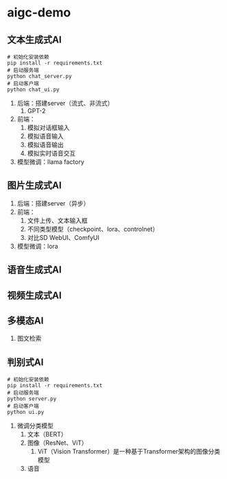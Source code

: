 # aigc-demo

## 文本生成式AI
```shell
# 初始化安装依赖
pip install -r requirements.txt
# 启动服务端
python chat_server.py
# 启动客户端
python chat_ui.py
```
1. 后端：搭建server（流式、非流式）
   1. GPT-2
2. 前端： 
   1. 模拟对话框输入
   2. 模拟语音输入
   3. 模拟语音输出
   4. 模拟实时语音交互
3. 模型微调：llama factory

## 图片生成式AI
1. 后端：搭建server（异步）
2. 前端： 
   1. 文件上传、文本输入框
   2. 不同类型模型（checkpoint、lora、controlnet）
   3. 对比SD WebUI、ComfyUI
3. 模型微调：lora


## 语音生成式AI


## 视频生成式AI

## 多模态AI
1. 图文检索

## 判别式AI
```shell
# 初始化安装依赖
pip install -r requirements.txt
# 启动服务端
python server.py
# 启动客户端
python ui.py
```

1. 微调分类模型
   1. 文本（BERT）
   2. 图像（ResNet、ViT）
      1. ViT（Vision Transformer）是一种基于Transformer架构的图像分类模型
   3. 语音

